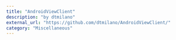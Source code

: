 ```yaml
---
title: "AndroidViewClient"
description: "by dtmilano"
external_url: "https://github.com/dtmilano/AndroidViewClient/"
category: "Miscellaneous"
---
```

